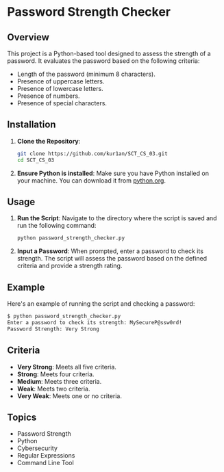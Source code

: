 
# Password Strength Checker

## Overview
This project is a Python-based tool designed to assess the strength of a password. It evaluates the password based on the following criteria:
- Length of the password (minimum 8 characters).
- Presence of uppercase letters.
- Presence of lowercase letters.
- Presence of numbers.
- Presence of special characters.

## Installation
1. **Clone the Repository**:
   ```bash
   git clone https://github.com/kur1an/SCT_CS_03.git
   cd SCT_CS_03
   ```

2. **Ensure Python is installed**:
   Make sure you have Python installed on your machine. You can download it from [python.org](https://www.python.org/downloads/).

## Usage
1. **Run the Script**:
   Navigate to the directory where the script is saved and run the following command:
   ```bash
   python password_strength_checker.py
   ```

2. **Input a Password**:
   When prompted, enter a password to check its strength. The script will assess the password based on the defined criteria and provide a strength rating.

## Example
Here's an example of running the script and checking a password:

```bash
$ python password_strength_checker.py
Enter a password to check its strength: MySecureP@ssw0rd!
Password Strength: Very Strong
```

## Criteria
- **Very Strong**: Meets all five criteria.
- **Strong**: Meets four criteria.
- **Medium**: Meets three criteria.
- **Weak**: Meets two criteria.
- **Very Weak**: Meets one or no criteria.


## Topics
- Password Strength
- Python
- Cybersecurity
- Regular Expressions
- Command Line Tool